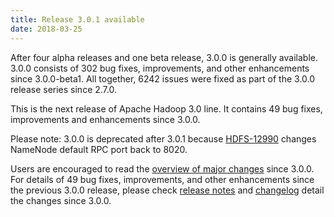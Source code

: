 ```yaml
---
title: Release 3.0.1 available
date: 2018-03-25
---
```

<!---
  Licensed under the Apache License, Version 2.0 (the "License");
  you may not use this file except in compliance with the License.
  You may obtain a copy of the License at

   https://www.apache.org/licenses/LICENSE-2.0

  Unless required by applicable law or agreed to in writing, software
  distributed under the License is distributed on an "AS IS" BASIS,
  WITHOUT WARRANTIES OR CONDITIONS OF ANY KIND, either express or implied.
  See the License for the specific language governing permissions and
  limitations under the License. See accompanying LICENSE file.
-->

After four alpha releases and one beta release, 3.0.0 is generally
available. 3.0.0 consists of 302 bug fixes, improvements, and other
enhancements since 3.0.0-beta1. All together, 6242 issues were fixed as
part of the 3.0.0 release series since 2.7.0.

This is the next release of Apache Hadoop 3.0 line. It contains 49 bug
fixes, improvements and enhancements since 3.0.0.

Please note: 3.0.0 is deprecated after 3.0.1 because
[HDFS-12990](https://issues.apache.org/jira/browse/HDFS-12990) changes
NameNode default RPC port back to 8020.

Users are encouraged to read the [overview of major
changes](https://hadoop.apache.org/docs/r3.0.1/index.html) since 3.0.0.
For details of 49 bug fixes, improvements, and other enhancements since
the previous 3.0.0 release, please check [release
notes](https://hadoop.apache.org/docs/r3.0.1/hadoop-project-dist/hadoop-common/release/3.0.1/RELEASENOTES.3.0.1.html)
and
[changelog](https://hadoop.apache.org/docs/r3.0.1/hadoop-project-dist/hadoop-common/release/3.0.1/CHANGES.3.0.1.html)
detail the changes since 3.0.0.

